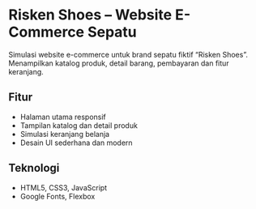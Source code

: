 # Risken Shoes – Website E-Commerce Sepatu

Simulasi website e-commerce untuk brand sepatu fiktif “Risken Shoes”. Menampilkan katalog produk, detail barang, pembayaran dan fitur keranjang.

## Fitur
- Halaman utama responsif
- Tampilan katalog dan detail produk
- Simulasi keranjang belanja
- Desain UI sederhana dan modern

## Teknologi
- HTML5, CSS3, JavaScript
- Google Fonts, Flexbox
